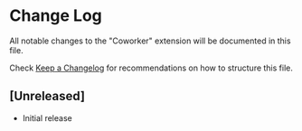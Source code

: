 # Change Log

All notable changes to the "Coworker" extension will be documented in this file.

Check [Keep a Changelog](http://keepachangelog.com/) for recommendations on how to structure this file.

## [Unreleased]

- Initial release